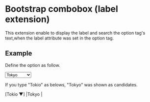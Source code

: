 Bootstrap combobox (label extension)
====================================

This extension enable to display the label and search the option tag's text,when the label attribute was set in the option tag.

## Example

Define the option as follow.

  <select class="combobox">
    <option label="Tokyo" value="01">Tokyo Tokio</option>
    <option label="Kanagawa" value="02">Kanagawa Yokohama</option>
    <option label="Chiba" value="03">Chiba Shimousa</option>
  </select>

If you type "Tokio" as belows, "Tokyo" was shown as candidates.

  [Tokio ▼]
  |Tokyo   |



